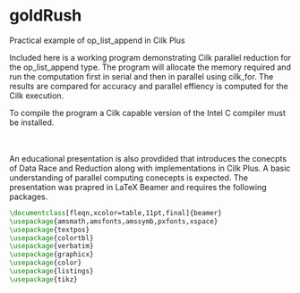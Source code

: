 # goldRush
Practical example of op_list_append in Cilk Plus

Included here is a working program demonstrating Cilk parallel reduction for the op_list_append type.
The program will allocate the memory required and run the computation first in serial and then in parallel using
cilk_for. The results are compared for accuracy and parallel effiency is computed for the Cilk execution.

To compile the program a Cilk capable version of the Intel C compiler must be installed.

<br><br>
An educational presentation is also provdided that introduces the conecpts of Data Race and Reduction along
with implementations in Cilk Plus.
A basic understanding of parallel computing conecepts is expected. The presentation was prapred in LaTeX Beamer
and requires the following packages.

```latex
\documentclass[fleqn,xcolor=table,11pt,final]{beamer}
\usepackage{amsmath,amsfonts,amssymb,pxfonts,xspace}                                      
\usepackage{textpos}
\usepackage{colortbl}
\usepackage{verbatim}                                                                     
\usepackage{graphicx}
\usepackage{color}                                                                        
\usepackage{listings}                                                                     
\usepackage{tikz} 
```
